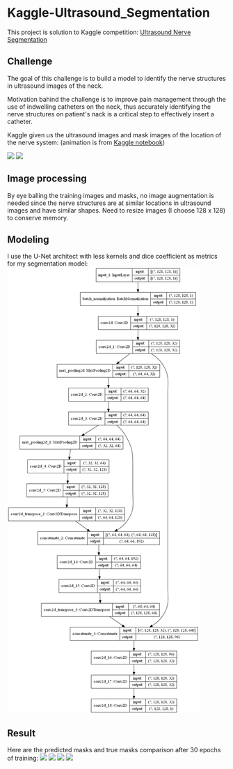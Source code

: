 # Kaggle-Ultrasound_Segmentation
 
This project is solution to Kaggle competition: [Ultrasound Nerve Segmentation](https://www.kaggle.com/c/ultrasound-nerve-segmentation/overview)

## Challenge

The goal of this challenge is to build a model to identify the nerve structures in ultrasound images of the neck.

Motivation bahind the challenge is to improve pain management through the use of indwelling catheters on the neck, thus accurately identifying the nerve structures on patient's nack is a critical step to effectively insert a catheter.

Kaggle given us the ultrasound images and mask images of the location of the nerve system: (animation is from [Kaggle notebook](https://www.kaggle.com/chefele/animated-images-with-outlined-nerve-area))

<img src="images/patient-32.gif" width="400">
<img src="images/patient-41.gif" width="400">

## Image processing

By eye balling the training images and masks, no image augmentation is needed since the nerve structures are at similar locations in ultrasound images and have similar shapes. Need to resize images (I choose 128 x 128) to conserve memory.

## Modeling

I use the U-Net architect with less kernels and dice coefficient as metrics for my segmentation model:
<img src="images/model.png">

## Result

Here are the predicted masks and true masks comparison after 30 epochs of training:
<img src="images/patient-41_30.gif">
<img src="images/patient-34_30.gif">
<img src="images/patient-26_30.gif">
<img src="images/patient-23_30.gif">
